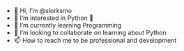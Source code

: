 - 👋 Hi, I’m @slorksmo
- 👀 I’m interested in Python 🐍 
- 🌱 I’m currently learning Programming 
- 💞️ I’m looking to collaborate on learning about Python 
- 📫 How to reach me to be professional and development 

<!---
slorksmo/slorksmo is a ✨ special ✨ repository because its `README.md` (this file) appears on your GitHub profile.
You can click the Preview link to take a look at your changes.
--->

